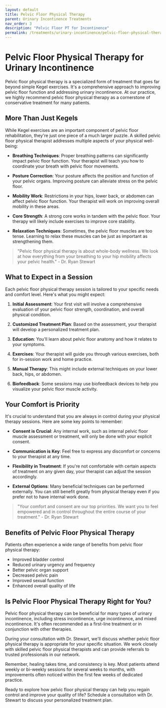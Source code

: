 ```yaml
---
layout: default
title: Pelvic Floor Physical Therapy
parent: Urinary Incontinence Treatments
nav_order: 3
description: "Pelvic Floor PT for Incontinence"
permalink: /treatments/urinary-incontinence/pelvic-floor-physical-therapy
---
```


# Pelvic Floor Physical Therapy for Urinary Incontinence

Pelvic floor physical therapy is a specialized form of treatment that goes far beyond simple Kegel exercises. It's a comprehensive approach to improving pelvic floor function and addressing urinary incontinence. At our practice, we highly recommend pelvic floor physical therapy as a cornerstone of conservative treatment for many patients.

## More Than Just Kegels

While Kegel exercises are an important component of pelvic floor rehabilitation, they're just one piece of a much larger puzzle. A skilled pelvic floor physical therapist addresses multiple aspects of your physical well-being:

- **Breathing Techniques**: Proper breathing patterns can significantly impact pelvic floor function. Your therapist will teach you how to coordinate your breath with pelvic floor movements.

- **Posture Correction**: Your posture affects the position and function of your pelvic organs. Improving posture can alleviate stress on the pelvic floor.

- **Mobility Work**: Restrictions in your hips, lower back, or abdomen can affect pelvic floor function. Your therapist will work on improving overall mobility in these areas.

- **Core Strength**: A strong core works in tandem with the pelvic floor. Your therapy will likely include exercises to improve core stability.

- **Relaxation Techniques**: Sometimes, the pelvic floor muscles are too tense. Learning to relax these muscles can be just as important as strengthening them.

> "Pelvic floor physical therapy is about whole-body wellness. We look at how everything from your breathing to your hip mobility affects your pelvic health." - Dr. Ryan Stewart

## What to Expect in a Session

Each pelvic floor physical therapy session is tailored to your specific needs and comfort level. Here's what you might expect:

1. **Initial Assessment**: Your first visit will involve a comprehensive evaluation of your pelvic floor strength, coordination, and overall physical condition.

2. **Customized Treatment Plan**: Based on the assessment, your therapist will develop a personalized treatment plan.

3. **Education**: You'll learn about pelvic floor anatomy and how it relates to your symptoms.

4. **Exercises**: Your therapist will guide you through various exercises, both for in-session work and home practice.

5. **Manual Therapy**: This might include external techniques on your lower back, hips, or abdomen.

6. **Biofeedback**: Some sessions may use biofeedback devices to help you visualize your pelvic floor muscle activity.

## Your Comfort is Priority

It's crucial to understand that you are always in control during your physical therapy sessions. Here are some key points to remember:

- **Consent is Crucial**: Any internal work, such as internal pelvic floor muscle assessment or treatment, will only be done with your explicit consent.

- **Communication is Key**: Feel free to express any discomfort or concerns to your therapist at any time.

- **Flexibility in Treatment**: If you're not comfortable with certain aspects of treatment on any given day, your therapist can adjust the session accordingly.

- **External Options**: Many beneficial techniques can be performed externally. You can still benefit greatly from physical therapy even if you prefer not to have internal work done.

> "Your comfort and consent are our top priorities. We want you to feel empowered and in control throughout the entire course of your treatment." - Dr. Ryan Stewart

## Benefits of Pelvic Floor Physical Therapy

Patients often experience a wide range of benefits from pelvic floor physical therapy:

- Improved bladder control
- Reduced urinary urgency and frequency
- Better pelvic organ support
- Decreased pelvic pain
- Improved sexual function
- Enhanced overall quality of life

## Is Pelvic Floor Physical Therapy Right for You?

Pelvic floor physical therapy can be beneficial for many types of urinary incontinence, including stress incontinence, urge incontinence, and mixed incontinence. It's often recommended as a first-line treatment or in conjunction with other therapies.

During your consultation with Dr. Stewart, we'll discuss whether pelvic floor physical therapy is appropriate for your specific situation. We work closely with skilled pelvic floor physical therapists and can provide referrals to trusted professionals in our network.

Remember, healing takes time, and consistency is key. Most patients attend weekly or bi-weekly sessions for several weeks to months, with improvements often noticed within the first few weeks of dedicated practice.

Ready to explore how pelvic floor physical therapy can help you regain control and improve your quality of life? Schedule a consultation with Dr. Stewart to discuss your personalized treatment plan.